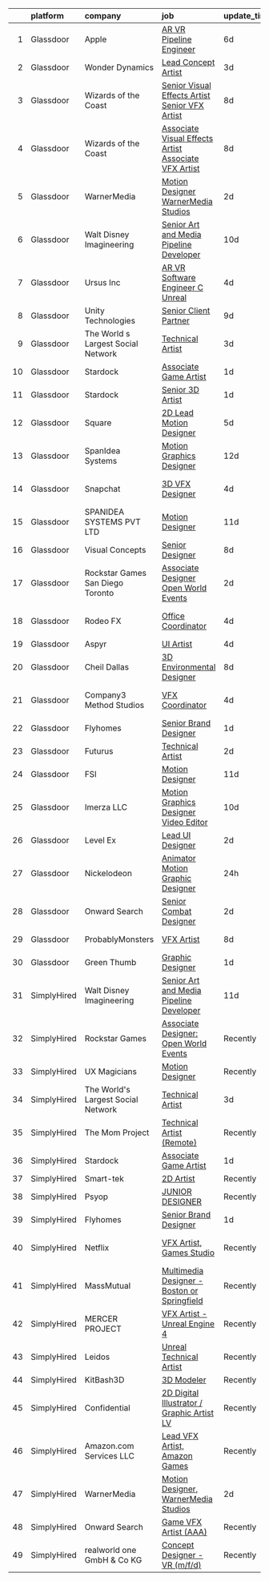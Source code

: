 

|    | platform    | company                            | job                                                                                                                                                                                                                                                                                                                                                                                                                                                                                                                                                                                                                                                                                                                                                                                                                                                                                                                                                                                                                                                                                                                                                                                                                                                                                                                                                                                             | update_time   | location                |
|---:|:------------|:-----------------------------------|:------------------------------------------------------------------------------------------------------------------------------------------------------------------------------------------------------------------------------------------------------------------------------------------------------------------------------------------------------------------------------------------------------------------------------------------------------------------------------------------------------------------------------------------------------------------------------------------------------------------------------------------------------------------------------------------------------------------------------------------------------------------------------------------------------------------------------------------------------------------------------------------------------------------------------------------------------------------------------------------------------------------------------------------------------------------------------------------------------------------------------------------------------------------------------------------------------------------------------------------------------------------------------------------------------------------------------------------------------------------------------------------------|:--------------|:------------------------|
|  1 | Glassdoor   | Apple                              | [AR VR Pipeline Engineer](https://www.glassdoor.com/partner/jobListing.htm?pos=101&ao=1110586&s=58&guid=00000181c2d9ad149fb4ee30e1340e66&src=GD_JOB_AD&t=SR&vt=w&cs=1_57240cef&cb=1656831454816&jobListingId=1007965233200&cpc=32EE424DE2B657EB&jrtk=3-0-1g71djbagjm7a801-1g71djbat2968000-83db76e9692ecf2f--6NYlbfkN0BvKrLyj5gPmtZO9T8euul8TCxuuKNOtzRJOomxnwSEodTz2Bc-sPZl1dBMH13w-jMnq0xDYSC5af-H5xk2q8lNPyc9LlrOwJnEK6qxG3DMPMkUhDU_mJqa_0fdsa00MUsP4DfMtlNeX2HNL33y2QEgeiu0N8lzJBQm0B43uzQmyyM12_VLk9_ni3Q_v1a9J3VAH1pkKA7S9gmhPoRUNqasu8r_r0gOfHsf6BNyjp-Gcwb-0SosPBR9xwL9IXv71uCfFcJuyRw0LfaoUvZRc0XCABzwA9ibMfHmf4Hp7pFivOUI9EqIOczb5GZwAfxscXmXtXWFhxomK7hVOvtuGDDnNZYoMqxVYVUEQap2Ci8k0A_BenViL-aGMi4U9cMH2tGJRjqHvM6Koo8knBYTkwqehKAweURrmctA6hcEORiDzS6jldMGkukKqbZk6KtkM3tNolj8w-3roeo-9CbbZv_KIVN0daHVXpVZ_xK_W7DEFqWMcqIbUIJIACAq-twvoid97YdQe4fUQorSn9yvOGDqxotni6ke_otBrgPV1oxA3OMHFBAqIVDhtwbivQhXU60PU2xN0nDH2irWuwDQnLyQ-wAqLSsowXlyK-3w3VRHOl27hlS4TiThdWN_UaCvAguUPnOV0zCtGcfDV10GNYsFX-o6uYGsumXrNfAmAyt-JIhmK9uZBgZaQX6BL-7mnxmzTACOkJyvJDNbG_c6IY5d9j1NdzBvf2xKyFiw7w781Z3FWoZ4c_30a404bYIa_RKCDSefyabSnbrljFM_YT_QvLTikl6_u6lrnmxCjuyuYB2MXu5Ba8wQCH7rVzozFn0Ox4sMDuvZ_CXD5M4ydT-BwSchv4pxXhLayt2LFdsHa0KBzqjPhQA_43axdX-RIn28yNokvf1susJyQPmLtIttnUY0qL3zatnTf2W8n9JCkLE9PPsFUkG1RpwQJloIe5RTnFKVybW2kg%3D%3D)                                                       | 6d            | Seattle, WA             |
|  2 | Glassdoor   | Wonder Dynamics                    | [Lead Concept Artist](https://www.glassdoor.com/partner/jobListing.htm?pos=119&ao=1136043&s=58&guid=00000181c2d9ad149fb4ee30e1340e66&src=GD_JOB_AD&t=SR&vt=w&ea=1&cs=1_151d30b4&cb=1656831454821&jobListingId=1007971597156&jrtk=3-0-1g71djbagjm7a801-1g71djbat2968000-29e5f0f4bf44200e-)                                                                                                                                                                                                                                                                                                                                                                                                                                                                                                                                                                                                                                                                                                                                                                                                                                                                                                                                                                                                                                                                                                       | 3d            | Remote                  |
|  3 | Glassdoor   | Wizards of the Coast               | [Senior Visual Effects Artist   Senior VFX Artist](https://www.glassdoor.com/partner/jobListing.htm?pos=127&ao=1136043&s=58&guid=00000181c2d9ad149fb4ee30e1340e66&src=GD_JOB_AD&t=SR&vt=w&ea=1&cs=1_b4091312&cb=1656831454823&jobListingId=1007961509552&jrtk=3-0-1g71djbagjm7a801-1g71djbat2968000-6436024f98db2467-)                                                                                                                                                                                                                                                                                                                                                                                                                                                                                                                                                                                                                                                                                                                                                                                                                                                                                                                                                                                                                                                                          | 8d            | Renton, WA              |
|  4 | Glassdoor   | Wizards of the Coast               | [Associate Visual Effects Artist   Associate VFX Artist](https://www.glassdoor.com/partner/jobListing.htm?pos=118&ao=1136043&s=58&guid=00000181c2d9ad149fb4ee30e1340e66&src=GD_JOB_AD&t=SR&vt=w&ea=1&cs=1_a67a4e49&cb=1656831454817&jobListingId=1007961505800&jrtk=3-0-1g71djbagjm7a801-1g71djbat2968000-40b4fe3b46a0262c-)                                                                                                                                                                                                                                                                                                                                                                                                                                                                                                                                                                                                                                                                                                                                                                                                                                                                                                                                                                                                                                                                    | 8d            | Renton, WA              |
|  5 | Glassdoor   | WarnerMedia                        | [Motion Designer  WarnerMedia Studios](https://www.glassdoor.com/partner/jobListing.htm?pos=107&ao=1136043&s=58&guid=00000181c2d9ad149fb4ee30e1340e66&src=GD_JOB_AD&t=SR&vt=w&cs=1_da53b2a1&cb=1656831454817&jobListingId=1007973158333&jrtk=3-0-1g71djbagjm7a801-1g71djbat2968000-8e7b039813bf2b23-)                                                                                                                                                                                                                                                                                                                                                                                                                                                                                                                                                                                                                                                                                                                                                                                                                                                                                                                                                                                                                                                                                           | 2d            | Atlanta, GA             |
|  6 | Glassdoor   | Walt Disney Imagineering           | [Senior Art and Media Pipeline Developer](https://www.glassdoor.com/partner/jobListing.htm?pos=103&ao=1110586&s=58&guid=00000181c2d9ad149fb4ee30e1340e66&src=GD_JOB_AD&t=SR&vt=w&cs=1_82616d9c&cb=1656831454816&jobListingId=1007957501367&cpc=FAE5E775D180B2FB&jrtk=3-0-1g71djbagjm7a801-1g71djbat2968000-5478b9b1b025b1ca--6NYlbfkN0DAFTyt7pbDCC2JPO79CSdi1dIb81yjczP5qsKcZIxgiRd1qisRd4re16D_VG3-wzXeQXsc8zZdEv7qS9XKREDd85flp73mH_FDTGr6IhCFLuGAGtsdFlCd5PvI6DQ-P1WK8nfkEW3eYlkEwDJn7V5tV_QlAl_HMq2u9EEkZb3I5fOIZ4g6IwiFb_J2zL_ToM6b6FXM4RXt1zv_0UB5GIwnPIWxpD9bC17jSJCNzOU8S68KVuXuS9h45egxhLCSzwzT9PlTOBaa49gWGA0xoFmpHQeHaBh-WwtrywHtGz79VTmbGEypgcZYeWPOh3NDDLyUfTTtIflJRB-ASJORkrTpyGWi6OFyBJ3BmoSU3Ghb1qgzGHL-S7S1nGfSvz_ezEUpBDt9vr5pVv16Ivrwv-5syZoq7LfAxWRmZk3lTfm66W-vtAoFl_xlFe7QUy08G5HCqA7lUiCD1w%3D%3D)                                                                                                                                                                                                                                                                                                                                                                                                                                                                                                                                                                       | 10d           | San Francisco, CA       |
|  7 | Glassdoor   | Ursus  Inc                         | [AR VR Software Engineer   C   Unreal](https://www.glassdoor.com/partner/jobListing.htm?pos=105&ao=1110586&s=58&guid=00000181c2d9ad149fb4ee30e1340e66&src=GD_JOB_AD&t=SR&vt=w&ea=1&cs=1_3e2f0902&cb=1656831454817&jobListingId=1007969050651&cpc=FA84DF7EA1EC2398&jrtk=3-0-1g71djbagjm7a801-1g71djbat2968000-c811509229c9bbc7--6NYlbfkN0CT8vBT9H5mqECx2dfLV_FONLPDKpIRssxVwtj05Tmm4rA5I0VNOPdM1oYsK66ov5pV4Zus2-jJSbUth7NcKK-kLo8czFpciynxZ6EfaFe_xYms4I96zW5KGvSBqTPFaTVdE06zf1J-6uw6VWMrFwo1uRLmUxHjoRqP5LFo6wVX1R65UjFH7ycvYAsr63uZ_emA_13J0mM1JXN2vCtEMYylELYmPwZo4j9c53k3lISftqsNyik2pAlRix-AalDlzjKBamKRhHvt2qsuT3Omsis3yOF4KDEIlNgGAlEHUtZIOLMG16VQj4PWkYlqsPvxzTMoGk-t2MlC5R6lDSXB9h8A0jaNIKpt6GkiaAWlWmHVq2QVJi6TAJI_A1bIF-Y_R3uK7KTSFCir5q30m6JfwcVfC1laZLbK8dlBryw2sQLXp6HR7CiLEGYdGzkinvNV-5jZ5JFuFlX4KC3CG61OrGLA4e14iQzZXj9Y3FOEIeMetM5OgxBtMofPlNh08cQJsVerMz4Y4aDu_uuk5vTeTwqsUwMrS1tYf6ahslTXwd0cJekjCDfKzfOuUaC-bKgSwLJcrir3LctxweR3SdqVydUwKrRYBsChTOcgdXmA5qC3lP4rI9AQsVTwtlTSdug4zA25KtnBkLztWkYEWGAW5-xbYgGzlQs6oaNbnYuvYmOLm6XGx5eiVz1V05heL2Am9W4lPDNg1sxwmKlO8D_gUpikcYwpCRDC6_WsNR6lUjWJTlSnmGLynQadS8VSoe6fPWKyOeygZl8wr9rniVRf_uYND3NGOni9xL0T3ZdN-TdzKmCL8iKGBql4twz1yxmgNgGfKY0iWTKyOr4jHJxYhiYvjl9LdxUcXH0iTYI3bL7siYi1biTj4_08ZtOl16plIbIfPWH-hYSgWoR73KgNB7CrwKv7w6761r4Lfd7kGOcP7AUvBDm1AaPfCXmESNJPY2wxWwYrTlirNyCwb1VhIo1QCjbmM-64xkEV21V4jd9h6JVU7XLhido-) | 4d            | Redmond, WA             |
|  8 | Glassdoor   | Unity Technologies                 | [Senior Client Partner](https://www.glassdoor.com/partner/jobListing.htm?pos=129&ao=1136043&s=58&guid=00000181c2d9ad149fb4ee30e1340e66&src=GD_JOB_AD&t=SR&vt=w&cs=1_443c8cdf&cb=1656831454823&jobListingId=1007959603975&jrtk=3-0-1g71djbagjm7a801-1g71djbat2968000-79088a31dd6a9349-)                                                                                                                                                                                                                                                                                                                                                                                                                                                                                                                                                                                                                                                                                                                                                                                                                                                                                                                                                                                                                                                                                                          | 9d            | Bellevue, WA            |
|  9 | Glassdoor   | The World s Largest Social Network | [Technical Artist](https://www.glassdoor.com/partner/jobListing.htm?pos=102&ao=1110586&s=58&guid=00000181c2d9ad149fb4ee30e1340e66&src=GD_JOB_AD&t=SR&vt=w&ea=1&cs=1_c71361ee&cb=1656831454816&jobListingId=1007972058928&cpc=26740BCDE5E48596&jrtk=3-0-1g71djbagjm7a801-1g71djbat2968000-bf3dcd47278e5f11--6NYlbfkN0DSgjPPcnEdvoK3uuxfISLALE6pB1FR7YSHOr_tSg5_QGIhoz_2VqUepdcKLBLI_zSBY0VHBv21r8dbCXesfKQZOxw0qyOivPklnNgqwns9pHPtCfiKDACV6tU3lntCc4LiAQvwjjQbzNhwqcxk7KWyRciRG1LjqrzwV417buAxQv-h0cuXzTZtYzg2frDSbUE3CXzyrqALMrosZsKePPMlDbcVWT4jMawjjPHqPGmsBbujuY13unKFXbyF1tTdPrQicCIMLwDKZDeAwt0CDI2lNwjMenPnmYy3pz2MbWmSj6NU0Qx6JzFKNqAbXg4XRIHyl2eufkEVtiiNkVi8jvzlhFfVYC8iqvYGHJuaF-U5gODwZt9N7FvmxBPCSykay-a-eSotELv13mAQXyZKU6MOhzcEcU3ZL3kO1SpaujckGCNl7g3syqTfHQQ7GLL3eEFez2O5EvBKHEuuH9AHmGdngWAYNNSIwTGxjAFU62OfXECh543EFA5Kimq9-MqxY9WDyqDy-TeWkzeRVBPs9KJQ5QnmCNS48WrXT3JJ1YmWSZB5ofdxzuKMJCttydjMqYi3-zMnCIMHAg%3D%3D)                                                                                                                                                                                                                                                                                                                                                                                                                                                         | 3d            | New York, NY            |
| 10 | Glassdoor   | Stardock                           | [Associate Game Artist](https://www.glassdoor.com/partner/jobListing.htm?pos=115&ao=1136043&s=58&guid=00000181c2d9ad149fb4ee30e1340e66&src=GD_JOB_AD&t=SR&vt=w&ea=1&cs=1_a43331e3&cb=1656831454817&jobListingId=1007978321333&jrtk=3-0-1g71djbagjm7a801-1g71djbat2968000-7f25c73feaabf33d-)                                                                                                                                                                                                                                                                                                                                                                                                                                                                                                                                                                                                                                                                                                                                                                                                                                                                                                                                                                                                                                                                                                     | 1d            | Plymouth, MI            |
| 11 | Glassdoor   | Stardock                           | [Senior 3D Artist](https://www.glassdoor.com/partner/jobListing.htm?pos=126&ao=1136043&s=58&guid=00000181c2d9ad149fb4ee30e1340e66&src=GD_JOB_AD&t=SR&vt=w&ea=1&cs=1_dc8161d7&cb=1656831454822&jobListingId=1007978321339&jrtk=3-0-1g71djbagjm7a801-1g71djbat2968000-e713b3a21f6e6942-)                                                                                                                                                                                                                                                                                                                                                                                                                                                                                                                                                                                                                                                                                                                                                                                                                                                                                                                                                                                                                                                                                                          | 1d            | Plymouth, MI            |
| 12 | Glassdoor   | Square                             | [2D Lead Motion Designer](https://www.glassdoor.com/partner/jobListing.htm?pos=112&ao=1136043&s=58&guid=00000181c2d9ad149fb4ee30e1340e66&src=GD_JOB_AD&t=SR&vt=w&cs=1_02ac6b7e&cb=1656831454817&jobListingId=1007967691058&jrtk=3-0-1g71djbagjm7a801-1g71djbat2968000-5701a8ccb851bf07-)                                                                                                                                                                                                                                                                                                                                                                                                                                                                                                                                                                                                                                                                                                                                                                                                                                                                                                                                                                                                                                                                                                        | 5d            | Los Angeles, CA         |
| 13 | Glassdoor   | SpanIdea Systems                   | [Motion Graphics Designer](https://www.glassdoor.com/partner/jobListing.htm?pos=113&ao=1136043&s=58&guid=00000181c2d9ad149fb4ee30e1340e66&src=GD_JOB_AD&t=SR&vt=w&ea=1&cs=1_4d89a826&cb=1656831454817&jobListingId=1007952216575&jrtk=3-0-1g71djbagjm7a801-1g71djbat2968000-2d51907f9deffe6b-)                                                                                                                                                                                                                                                                                                                                                                                                                                                                                                                                                                                                                                                                                                                                                                                                                                                                                                                                                                                                                                                                                                  | 12d           | Fremont, CA             |
| 14 | Glassdoor   | Snapchat                           | [3D VFX Designer](https://www.glassdoor.com/partner/jobListing.htm?pos=120&ao=1136043&s=58&guid=00000181c2d9ad149fb4ee30e1340e66&src=GD_JOB_AD&t=SR&vt=w&cs=1_7c5228ee&cb=1656831454821&jobListingId=1007969665221&jrtk=3-0-1g71djbagjm7a801-1g71djbat2968000-eac616973dc7f7c8-)                                                                                                                                                                                                                                                                                                                                                                                                                                                                                                                                                                                                                                                                                                                                                                                                                                                                                                                                                                                                                                                                                                                | 4d            | Los Angeles, CA         |
| 15 | Glassdoor   | SPANIDEA SYSTEMS PVT  LTD          | [Motion Designer](https://www.glassdoor.com/partner/jobListing.htm?pos=125&ao=1136043&s=58&guid=00000181c2d9ad149fb4ee30e1340e66&src=GD_JOB_AD&t=SR&vt=w&ea=1&cs=1_795ae1ad&cb=1656831454823&jobListingId=1007954646619&jrtk=3-0-1g71djbagjm7a801-1g71djbat2968000-3c66e0c6c0e57cb3-)                                                                                                                                                                                                                                                                                                                                                                                                                                                                                                                                                                                                                                                                                                                                                                                                                                                                                                                                                                                                                                                                                                           | 11d           | San Francisco, CA       |
| 16 | Glassdoor   | Visual Concepts                    | [Senior Designer](https://www.glassdoor.com/partner/jobListing.htm?pos=124&ao=1136043&s=58&guid=00000181c2d9ad149fb4ee30e1340e66&src=GD_JOB_AD&t=SR&vt=w&ea=1&cs=1_af8c5d19&cb=1656831454822&jobListingId=1007962391731&jrtk=3-0-1g71djbagjm7a801-1g71djbat2968000-681074ee0d9d7d48-)                                                                                                                                                                                                                                                                                                                                                                                                                                                                                                                                                                                                                                                                                                                                                                                                                                                                                                                                                                                                                                                                                                           | 8d            | Austin, TX              |
| 17 | Glassdoor   | Rockstar Games San Diego   Toronto | [Associate Designer  Open World Events](https://www.glassdoor.com/partner/jobListing.htm?pos=111&ao=1136043&s=58&guid=00000181c2d9ad149fb4ee30e1340e66&src=GD_JOB_AD&t=SR&vt=w&cs=1_fd873a1c&cb=1656831454817&jobListingId=1007975656530&jrtk=3-0-1g71djbagjm7a801-1g71djbat2968000-9aac63f889601ede-)                                                                                                                                                                                                                                                                                                                                                                                                                                                                                                                                                                                                                                                                                                                                                                                                                                                                                                                                                                                                                                                                                          | 2d            | Carlsbad, CA            |
| 18 | Glassdoor   | Rodeo FX                           | [Office Coordinator](https://www.glassdoor.com/partner/jobListing.htm?pos=123&ao=1136043&s=58&guid=00000181c2d9ad149fb4ee30e1340e66&src=GD_JOB_AD&t=SR&vt=w&ea=1&cs=1_99f69b1f&cb=1656831454821&jobListingId=1007969873600&jrtk=3-0-1g71djbagjm7a801-1g71djbat2968000-c6a537f8ec2e503d-)                                                                                                                                                                                                                                                                                                                                                                                                                                                                                                                                                                                                                                                                                                                                                                                                                                                                                                                                                                                                                                                                                                        | 4d            | Los Angeles, CA         |
| 19 | Glassdoor   | Aspyr                              | [UI Artist](https://www.glassdoor.com/partner/jobListing.htm?pos=116&ao=1136043&s=58&guid=00000181c2d9ad149fb4ee30e1340e66&src=GD_JOB_AD&t=SR&vt=w&cs=1_a76c8dc9&cb=1656831454817&jobListingId=1007968822419&jrtk=3-0-1g71djbagjm7a801-1g71djbat2968000-bb246938ff75f740-)                                                                                                                                                                                                                                                                                                                                                                                                                                                                                                                                                                                                                                                                                                                                                                                                                                                                                                                                                                                                                                                                                                                      | 4d            | Austin, TX              |
| 20 | Glassdoor   | Cheil Dallas                       | [3D Environmental Designer](https://www.glassdoor.com/partner/jobListing.htm?pos=110&ao=1136043&s=58&guid=00000181c2d9ad149fb4ee30e1340e66&src=GD_JOB_AD&t=SR&vt=w&ea=1&cs=1_1f5cb3cc&cb=1656831454817&jobListingId=1007961419115&jrtk=3-0-1g71djbagjm7a801-1g71djbat2968000-c45e1ef4a9795797-)                                                                                                                                                                                                                                                                                                                                                                                                                                                                                                                                                                                                                                                                                                                                                                                                                                                                                                                                                                                                                                                                                                 | 8d            | Plano, TX               |
| 21 | Glassdoor   | Company3 Method Studios            | [VFX Coordinator](https://www.glassdoor.com/partner/jobListing.htm?pos=122&ao=1136043&s=58&guid=00000181c2d9ad149fb4ee30e1340e66&src=GD_JOB_AD&t=SR&vt=w&ea=1&cs=1_2b00f6b4&cb=1656831454821&jobListingId=1007969923087&jrtk=3-0-1g71djbagjm7a801-1g71djbat2968000-b453323dd0a98030-)                                                                                                                                                                                                                                                                                                                                                                                                                                                                                                                                                                                                                                                                                                                                                                                                                                                                                                                                                                                                                                                                                                           | 4d            | Santa Monica, CA        |
| 22 | Glassdoor   | Flyhomes                           | [Senior Brand Designer](https://www.glassdoor.com/partner/jobListing.htm?pos=106&ao=1136043&s=58&guid=00000181c2d9ad149fb4ee30e1340e66&src=GD_JOB_AD&t=SR&vt=w&ea=1&cs=1_34122d9d&cb=1656831454817&jobListingId=1007977512268&jrtk=3-0-1g71djbagjm7a801-1g71djbat2968000-8606909151e7c3fa-)                                                                                                                                                                                                                                                                                                                                                                                                                                                                                                                                                                                                                                                                                                                                                                                                                                                                                                                                                                                                                                                                                                     | 1d            | Seattle, WA             |
| 23 | Glassdoor   | Futurus                            | [Technical Artist](https://www.glassdoor.com/partner/jobListing.htm?pos=121&ao=1136043&s=58&guid=00000181c2d9ad149fb4ee30e1340e66&src=GD_JOB_AD&t=SR&vt=w&cs=1_b611a547&cb=1656831454821&jobListingId=1007975388605&jrtk=3-0-1g71djbagjm7a801-1g71djbat2968000-518fd213d530cf2c-)                                                                                                                                                                                                                                                                                                                                                                                                                                                                                                                                                                                                                                                                                                                                                                                                                                                                                                                                                                                                                                                                                                               | 2d            | Atlanta, GA             |
| 24 | Glassdoor   | FSI                                | [Motion Designer](https://www.glassdoor.com/partner/jobListing.htm?pos=128&ao=1136043&s=58&guid=00000181c2d9ad149fb4ee30e1340e66&src=GD_JOB_AD&t=SR&vt=w&ea=1&cs=1_6aae26ef&cb=1656831454823&jobListingId=1007954663041&jrtk=3-0-1g71djbagjm7a801-1g71djbat2968000-248d3b5c2d98e761-)                                                                                                                                                                                                                                                                                                                                                                                                                                                                                                                                                                                                                                                                                                                                                                                                                                                                                                                                                                                                                                                                                                           | 11d           | Newark, CA              |
| 25 | Glassdoor   | Imerza  LLC                        | [Motion Graphics Designer Video Editor](https://www.glassdoor.com/partner/jobListing.htm?pos=130&ao=1136043&s=58&guid=00000181c2d9ad149fb4ee30e1340e66&src=GD_JOB_AD&t=SR&vt=w&ea=1&cs=1_f3680efb&cb=1656831454823&jobListingId=1007956461689&jrtk=3-0-1g71djbagjm7a801-1g71djbat2968000-ca84f3e7bfd9f232-)                                                                                                                                                                                                                                                                                                                                                                                                                                                                                                                                                                                                                                                                                                                                                                                                                                                                                                                                                                                                                                                                                     | 10d           | Sarasota, FL            |
| 26 | Glassdoor   | Level Ex                           | [Lead UI Designer](https://www.glassdoor.com/partner/jobListing.htm?pos=117&ao=1136043&s=58&guid=00000181c2d9ad149fb4ee30e1340e66&src=GD_JOB_AD&t=SR&vt=w&cs=1_d1f65121&cb=1656831454817&jobListingId=1007974633441&jrtk=3-0-1g71djbagjm7a801-1g71djbat2968000-f8e1bf016c9731b0-)                                                                                                                                                                                                                                                                                                                                                                                                                                                                                                                                                                                                                                                                                                                                                                                                                                                                                                                                                                                                                                                                                                               | 2d            | Remote                  |
| 27 | Glassdoor   | Nickelodeon                        | [Animator Motion Graphic Designer](https://www.glassdoor.com/partner/jobListing.htm?pos=114&ao=1136043&s=58&guid=00000181c2d9ad149fb4ee30e1340e66&src=GD_JOB_AD&t=SR&vt=w&cs=1_6f228116&cb=1656831454817&jobListingId=1007978806056&jrtk=3-0-1g71djbagjm7a801-1g71djbat2968000-fa68167173d08f3f-)                                                                                                                                                                                                                                                                                                                                                                                                                                                                                                                                                                                                                                                                                                                                                                                                                                                                                                                                                                                                                                                                                               | 24h           | New York, NY            |
| 28 | Glassdoor   | Onward Search                      | [Senior Combat Designer](https://www.glassdoor.com/partner/jobListing.htm?pos=104&ao=1110586&s=58&guid=00000181c2d9ad149fb4ee30e1340e66&src=GD_JOB_AD&t=SR&vt=w&cs=1_f14fc2a3&cb=1656831454816&jobListingId=1007972439471&cpc=6FC5BA77C9A4CD78&jrtk=3-0-1g71djbagjm7a801-1g71djbat2968000-8cbed070fbd80a28--6NYlbfkN0B7YoEZZ2QAGDyEGGmBPAUWSHc1Mt3sMCn9FehKcWA3w1hdwjpEweHGJ9uPpOtWDZpvXRNrbhHrEP5JJ_q2M0aP47yi_2bf_wYILmKa40s0tHYqJyQTQi9rHGBw67q81jRpZsJpKWhkFe1wf-0scMFTKQNL0Rx8pbBsCXZWMJCQ8BmP9CbuyOGdosNpN1tiuxDxERDDiBU4V_vwpXJUyyaeP1bAxOyXbx_Hho_OSTdPmnHBNN_xpSo8nxZJ8dbOVhuLYDzErt1emyca5hZYmoakx6G4zFlNbTg_ExrtEfiH-JWU4goHSsTU55VexXAf1UE4B3UZCAeoru2vaiFEh_y1RCaMyH2o3CdSqVBRushIVPRn-jk9bMrzsuL4BsX8gHk5E8QwZ_b9VtpqjDouR57jmk0M6V8zBWQIbSmZpq8NXZuxoR7w6G_MIkVkwxAFGDgx60sSabZsFnaMO0zL8jkMllmbP9c_-jws0vHWRpIOB8zNiA4C6euaWSA89PTpqktfWGSEsvykvd0wuBtXdAt9giTELYxlZ7tLe9m8i_lH2pzQk9Yj9GNkAa3bGrycQzg9VCZ3so-O27RV7EHQwtmoE5TL0WZy9z_RqIweFGHlNZ0hj9G8ltnFTZER6xTnORGqw6tMHSyf3HTsF5dYLDTPBdTZ7lMia532wo_UN6tztSov7qD1tQw1JzDMFzwHAo3tTchEzdh5wkFbxNK4BWFzeGEYuymi2WWtqpPN2w29hDGvFPR6AUgfaBcMiqb6Atpv13UUqR7bYmsycEKbIVOlbjc4v2pUd_vtNHooSfF-ySUJHFOHqKU-x7Q_BA8Mbq568BslhA39PKYrmxvvAbMIecP3KiYyVt3WCVTCVE9EBS_27I_9K-7osOmOdx3_ITKpYtcwVitMsW7oGNDeSOxvIB6wnGHRfhCeFxD6qhCflHUwKbRtsN--rxWnMeu1leuTdzOedOx8LsfozHWgm28_oe2U60bAJCxA6ZykOkyn9g%3D%3D)                        | 2d            | Waltham, MA             |
| 29 | Glassdoor   | ProbablyMonsters                   | [VFX Artist](https://www.glassdoor.com/partner/jobListing.htm?pos=108&ao=1136043&s=58&guid=00000181c2d9ad149fb4ee30e1340e66&src=GD_JOB_AD&t=SR&vt=w&cs=1_fdad2486&cb=1656831454817&jobListingId=1007962507472&jrtk=3-0-1g71djbagjm7a801-1g71djbat2968000-d0d1143189ef12b8-)                                                                                                                                                                                                                                                                                                                                                                                                                                                                                                                                                                                                                                                                                                                                                                                                                                                                                                                                                                                                                                                                                                                     | 8d            | Bellevue, WA            |
| 30 | Glassdoor   | Green Thumb                        | [Graphic Designer](https://www.glassdoor.com/partner/jobListing.htm?pos=109&ao=1136043&s=58&guid=00000181c2d9ad149fb4ee30e1340e66&src=GD_JOB_AD&t=SR&vt=w&ea=1&cs=1_51b1dc91&cb=1656831454817&jobListingId=1007977680510&jrtk=3-0-1g71djbagjm7a801-1g71djbat2968000-36e6c622b18725f3-)                                                                                                                                                                                                                                                                                                                                                                                                                                                                                                                                                                                                                                                                                                                                                                                                                                                                                                                                                                                                                                                                                                          | 1d            | Chicago, IL             |
| 31 | SimplyHired | Walt Disney Imagineering           | [Senior Art and Media Pipeline Developer](https://www.simplyhired.com/job/Ek66D6W6cvLEq8fy8ox66Ijq9Cr2dZW3IO4KRZVOrzvRlmthhouD2A?q=vfx+designer)                                                                                                                                                                                                                                                                                                                                                                                                                                                                                                                                                                                                                                                                                                                                                                                                                                                                                                                                                                                                                                                                                                                                                                                                                                                | 11d           | Raleigh, NC             |
| 32 | SimplyHired | Rockstar Games                     | [Associate Designer: Open World Events](https://www.simplyhired.com/job/vdV8vlT3gviLv2JCIKjxS72bf-KmVFeMRA0oYSRtEaTI4YyrugfY7Q?q=vfx+designer)                                                                                                                                                                                                                                                                                                                                                                                                                                                                                                                                                                                                                                                                                                                                                                                                                                                                                                                                                                                                                                                                                                                                                                                                                                                  | Recently      | Carlsbad, CA            |
| 33 | SimplyHired | UX Magicians                       | [Motion Designer](https://www.simplyhired.com/job/QOP8DcI9WD3GktQ2RrIGO75PxLpKLJZt7zveomNp0bmNkqytawhlsQ?q=vfx+designer)                                                                                                                                                                                                                                                                                                                                                                                                                                                                                                                                                                                                                                                                                                                                                                                                                                                                                                                                                                                                                                                                                                                                                                                                                                                                        | Recently      | Remote                  |
| 34 | SimplyHired | The World's Largest Social Network | [Technical Artist](https://www.simplyhired.com/job/PPgYBYhCnjNWsKzR69U9gRUK3bP4-3z6sjwuOv1UN049a90JWdHy7Q?q=vfx+designer)                                                                                                                                                                                                                                                                                                                                                                                                                                                                                                                                                                                                                                                                                                                                                                                                                                                                                                                                                                                                                                                                                                                                                                                                                                                                       | 3d            | New York, NY            |
| 35 | SimplyHired | The Mom Project                    | [Technical Artist (Remote)](https://www.simplyhired.com/job/w_v3qtMolkHlbVEkHC_iaB-jTTa0wRdaEDbU6unmiBOhbfIT32yzEg?q=vfx+designer)                                                                                                                                                                                                                                                                                                                                                                                                                                                                                                                                                                                                                                                                                                                                                                                                                                                                                                                                                                                                                                                                                                                                                                                                                                                              | Recently      | Bell, CA                |
| 36 | SimplyHired | Stardock                           | [Associate Game Artist](https://www.simplyhired.com/job/W7qNp3of8cn6kTjVZneaLow7hs8i5JRkVDGdJKNTsHCTbcY2t6Cyew?q=vfx+designer)                                                                                                                                                                                                                                                                                                                                                                                                                                                                                                                                                                                                                                                                                                                                                                                                                                                                                                                                                                                                                                                                                                                                                                                                                                                                  | 1d            | Plymouth, MI            |
| 37 | SimplyHired | Smart-tek                          | [2D Artist](https://www.simplyhired.com/job/xuboe7C5Q0up7yi0Bm759-yG_-gPeJ_LlyZCFBjcCPJSWHMPUgDSSw?q=vfx+designer)                                                                                                                                                                                                                                                                                                                                                                                                                                                                                                                                                                                                                                                                                                                                                                                                                                                                                                                                                                                                                                                                                                                                                                                                                                                                              | Recently      | Duluth, GA              |
| 38 | SimplyHired | Psyop                              | [JUNIOR DESIGNER](https://www.simplyhired.com/job/zSJ2o2OxFVF9AqKa__B93UhQBlvvf_irwOF_5c0XrRg_GvznVO0-KQ?q=vfx+designer)                                                                                                                                                                                                                                                                                                                                                                                                                                                                                                                                                                                                                                                                                                                                                                                                                                                                                                                                                                                                                                                                                                                                                                                                                                                                        | Recently      | New York, NY            |
| 39 | SimplyHired | Flyhomes                           | [Senior Brand Designer](https://www.simplyhired.com/job/2_CCGqpeDkNwlvfsVNv8V1mRXtd9TVSoEwGqEDURMXjacUgmQRkCPw?q=vfx+designer)                                                                                                                                                                                                                                                                                                                                                                                                                                                                                                                                                                                                                                                                                                                                                                                                                                                                                                                                                                                                                                                                                                                                                                                                                                                                  | 1d            | Seattle, WA             |
| 40 | SimplyHired | Netflix                            | [VFX Artist, Games Studio](https://www.simplyhired.com/job/yZzaIP6yHguF-mhsPAMWt5U0Wg9-ObCmh59cr13zFSViAE3-VUXpSA?q=vfx+designer)                                                                                                                                                                                                                                                                                                                                                                                                                                                                                                                                                                                                                                                                                                                                                                                                                                                                                                                                                                                                                                                                                                                                                                                                                                                               | Recently      | Los Angeles, CA         |
| 41 | SimplyHired | MassMutual                         | [Multimedia Designer - Boston or Springfield](https://www.simplyhired.com/job/CcrU9vrSkGHbpIUYgeeXblyTDRVIr4YTMiVQ_qAhle0d3zCaETwMXg?q=vfx+designer)                                                                                                                                                                                                                                                                                                                                                                                                                                                                                                                                                                                                                                                                                                                                                                                                                                                                                                                                                                                                                                                                                                                                                                                                                                            | Recently      | Springfield, MA         |
| 42 | SimplyHired | MERCER PROJECT                     | [VFX Artist - Unreal Engine 4](https://www.simplyhired.com/job/2oePjLPnODm44ASH_jfmm99NvQfkSOC48xk2mIXNrjRpGVBiOBzF7Q?q=vfx+designer)                                                                                                                                                                                                                                                                                                                                                                                                                                                                                                                                                                                                                                                                                                                                                                                                                                                                                                                                                                                                                                                                                                                                                                                                                                                           | Recently      | Remote                  |
| 43 | SimplyHired | Leidos                             | [Unreal Technical Artist](https://www.simplyhired.com/job/vUjM88WNHByq9hkXVcDGaHDWJBcJwdAHwcSIeARFGUwNOCFNjopeUg?q=vfx+designer)                                                                                                                                                                                                                                                                                                                                                                                                                                                                                                                                                                                                                                                                                                                                                                                                                                                                                                                                                                                                                                                                                                                                                                                                                                                                | Recently      | Reston, VA              |
| 44 | SimplyHired | KitBash3D                          | [3D Modeler](https://www.simplyhired.com/job/J1vV5-qf_C5x8YfKoESIGd-eUj6se-s1DxqdF4rxpYdvWsGzMz1rRw?q=vfx+designer)                                                                                                                                                                                                                                                                                                                                                                                                                                                                                                                                                                                                                                                                                                                                                                                                                                                                                                                                                                                                                                                                                                                                                                                                                                                                             | Recently      | Remote                  |
| 45 | SimplyHired | Confidential                       | [2D Digital Illustrator / Graphic Artist LV](https://www.simplyhired.com/job/WR2-4KNjxgXV1vg_h0Smu4P2a7_SLarIZBzP3ysarILfdTKegejX8w?q=vfx+designer)                                                                                                                                                                                                                                                                                                                                                                                                                                                                                                                                                                                                                                                                                                                                                                                                                                                                                                                                                                                                                                                                                                                                                                                                                                             | Recently      | Las Vegas, NV           |
| 46 | SimplyHired | Amazon.com Services LLC            | [Lead VFX Artist, Amazon Games](https://www.simplyhired.com/job/5wUsLcuvpI3KofNxZn6nFE8mkM0QprVhpbcKQ2eZHlQtb0NrJbIIkw?q=vfx+designer)                                                                                                                                                                                                                                                                                                                                                                                                                                                                                                                                                                                                                                                                                                                                                                                                                                                                                                                                                                                                                                                                                                                                                                                                                                                          | Recently      | Seattle, WA +1 location |
| 47 | SimplyHired | WarnerMedia                        | [Motion Designer, WarnerMedia Studios](https://www.simplyhired.com/job/-IhbXYzF39dqFOqmdxinQJnYpN8xNr30QcH9VBLjnMi6-A91RFDfhQ?q=vfx+designer)                                                                                                                                                                                                                                                                                                                                                                                                                                                                                                                                                                                                                                                                                                                                                                                                                                                                                                                                                                                                                                                                                                                                                                                                                                                   | 2d            | Atlanta, GA             |
| 48 | SimplyHired | Onward Search                      | [Game VFX Artist (AAA)](https://www.simplyhired.com/job/6vT9O54JDIXmLjvRqVKqsmDHpsBSu7ki65EW194k24vzwTc12iM2ag?q=vfx+designer)                                                                                                                                                                                                                                                                                                                                                                                                                                                                                                                                                                                                                                                                                                                                                                                                                                                                                                                                                                                                                                                                                                                                                                                                                                                                  | Recently      | Irvine, CA              |
| 49 | SimplyHired | realworld one GmbH & Co KG         | [Concept Designer - VR (m/f/d)](https://www.simplyhired.com/job/9M9B0HjzlxbnEWwSs63j38J2jv4QAGwRz17kgQnuQPJjtHPVVTunxA?q=vfx+designer)                                                                                                                                                                                                                                                                                                                                                                                                                                                                                                                                                                                                                                                                                                                                                                                                                                                                                                                                                                                                                                                                                                                                                                                                                                                          | Recently      | Remote                  |